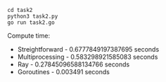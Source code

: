 ```
cd task2
python3 task2.py
go run task2.go
```

Compute time:
 - Streightforward - 0.6777849197387695 seconds
 - Multiprocessing - 0.583298921585083 seconds
 - Ray             - 0.27845096588134766 seconds
 - Goroutines      - 0.003491 seconds